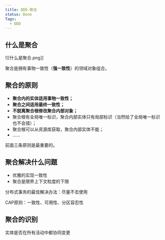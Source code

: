 ```yaml
---
title: DDD-聚合
status: Done
Tags:
  - DDD
---
```


## 什么是聚合

![[什么是聚合.png]]

聚合是拥有事物一致性（**强一致性**）的领域对象组合。

## 聚合的原则

- **聚合内的实体适用事物一致性；**
- **聚合之间适用最终一致性；**
- **不脱离聚合根修改聚合内部对象；**
- 聚合根有全局唯一标识，聚合内部实体只有局部标识（当然给了全局唯一标识也不会错）；
- 聚合根可以从资源库获取，聚合内部实体不能；
- ……

前面三条原则是最重要的。

## 聚合解决什么问题

- 优雅的实现一致性
- 聚合是限界上下文粒度的下限

分布式事务的最佳解决办法：尽量不去使用

CAP原则：一致性、可用性、分区容忍性

## 聚合的识别

实体是否在所有活动中都协同变更

